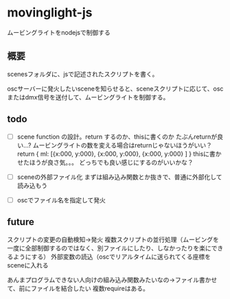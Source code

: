 # movinglight-js

ムービングライトをnodejsで制御する

## 概要
scenesフォルダに、jsで記述されたスクリプトを書く。

oscサーバーに発火したいsceneを知らせると、sceneスクリプトに応じて、oscまたはdmx信号を送付して、ムービングライトを制御する。

## todo
- [ ] scene function の設計。return するのか、thisに書くのか
  たぶんreturnが良い...?
  ムービングライトの数を変える場合はreturnじゃないほうがいい？
  return {
    ml: [{x:000, y:000}, {x:000, y:000}, {x:000, y:000} ]
  }
  thisに書かせたほうが良さ気。。。
  どっちでも良い感じにするのがいいかな？
- [ ] sceneの外部ファイル化
  まずは組み込み関数とか抜きで、普通に外部化して読み込もう
- [ ] oscでファイル名を指定して発火


## future
スクリプトの変更の自動検知→発火
複数スクリプトの並行処理（ムービングを一度に全部制御するのではなく、別ファイルにしたり、しなかったりを楽にできるようにする）
外部変数の読込（oscでリアルタイムに送られてくる座標をsceneに入れる

あんまプログラムできない人向けの組み込み関数みたいなの→ファイル書かせて、前にファイルを結合したい  複数requireはある。

